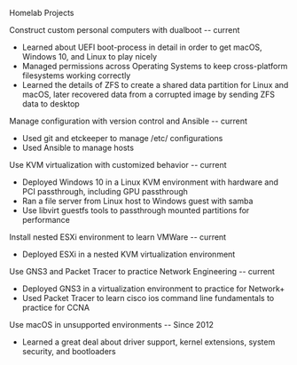 Homelab Projects

Construct custom personal computers with dualboot -- current
 - Learned about UEFI boot-process in detail in order to get macOS, Windows 10,
   and Linux to play nicely
 - Managed permissions across Operating Systems to keep cross-platform
   filesystems working correctly
 - Learned the details of ZFS to create a shared data partition for Linux and
   macOS, later recovered data from a corrupted image by sending ZFS data to
   desktop


Manage configuration with version control and Ansible -- current
 - Used git and etckeeper to manage /etc/ configurations
 - Used Ansible to manage hosts


Use KVM virtualization with customized behavior -- current
 - Deployed Windows 10 in a Linux KVM environment with hardware and PCI
   passthrough, including GPU passthrough
 - Ran a file server from Linux host to Windows guest with samba
 - Use libvirt guestfs tools to passthrough mounted partitions for performance


Install nested ESXi environment to learn VMWare -- current
 - Deployed ESXi in a nested KVM virtualization environment


Use GNS3 and Packet Tracer to practice Network Engineering -- current
 - Deployed GNS3 in a virtualization environment to practice for Network+
 - Used Packet Tracer to learn cisco ios command line fundamentals to practice
   for CCNA


Use macOS in unsupported environments -- Since 2012
 - Learned a great deal about driver support, kernel extensions, system
   security, and bootloaders
